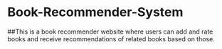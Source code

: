 # Book-Recommender-System

##This is a book recommender website where users can add and rate books and receive recommendations of related books based on those.
